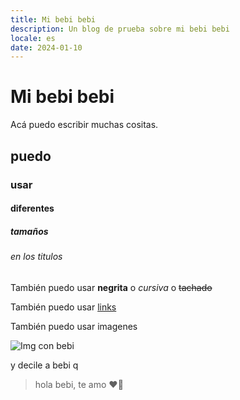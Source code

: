 ```yaml
---
title: Mi bebi bebi
description: Un blog de prueba sobre mi bebi bebi
locale: es
date: 2024-01-10
---
```


# Mi bebi bebi

Acá puedo escribir muchas cositas.

## puedo

### usar

#### diferentes

##### tamaños

###### en los titulos

También puedo usar **negrita** o _cursiva_ o ~~tachado~~

También puedo usar [links](https://google.com)

También puedo usar imagenes

![Img con bebi](https://i.ibb.co/CzBX5s0/bbis.jpg)

y decile a bebi q

> hola bebi, te amo ❤️‍🔥
